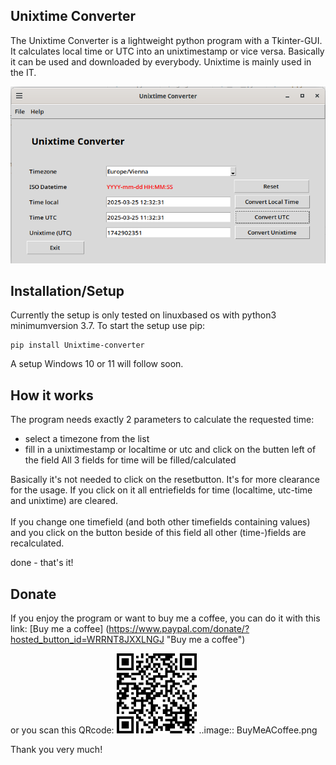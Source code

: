 ## Unixtime Converter

The Unixtime Converter is a lightweight python program with a Tkinter-GUI. 
It calculates local time or UTC into an unixtimestamp or vice versa. Basically 
it can be used and downloaded by everybody. Unixtime is mainly used in the IT.

![GUI of the application](uxconverter.png)


## Installation/Setup

Currently the setup is only tested on linuxbased os with python3 minimumversion 3.7.
To start the setup use pip:

    pip install Unixtime-converter

A setup Windows 10 or 11 will follow soon.

## How it works

The program needs exactly 2 parameters to calculate the requested time:
* select a timezone from the list
* fill in a unixtimestamp or localtime or utc and click on the butten left of the field
All 3 fields for time will be filled/calculated

Basically it's not needed to click on the resetbutton. It's for more clearance for the usage. If you click on it all entriefields for time (localtime, utc-time and unixtime) are cleared.<br><br>
If you change one timefield (and both other timefields containing values) and you click on the button beside of this field all other (time-)fields are recalculated.

done - that's it!


## Donate

If you enjoy the program or want to buy me a coffee, you can do it with this link:
[Buy me a coffee] (https://www.paypal.com/donate/?hosted_button_id=WRRNT8JXXLNGJ "Buy me a coffee")

or you scan this QRcode:
![Scan and buy me a coffee](BuyMeACoffee.png)
..image:: BuyMeACoffee.png

Thank you very much!